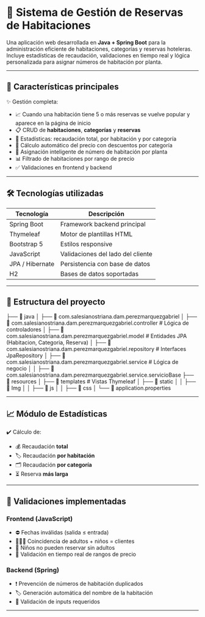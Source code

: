 # 🏨 Sistema de Gestión de Reservas de Habitaciones

Una aplicación web desarrollada en **Java + Spring Boot** para la administración 
eficiente de habitaciones, categorías y reservas hoteleras. Incluye estadísticas de 
recaudación, validaciones en tiempo real y lógica personalizada para asignar números 
de habitación por planta.

---

## 🌟 Características principales

✨ Gestión completa:
- 📈 Cuando una habitación tiene 5 o más reservas se vuelve popular y
  aparece en la página de inicio
- 📋 CRUD de **habitaciones**, **categorías** y **reservas**
- 🧾 Estadísticas: recaudación total, por habitación y por categoría
- 🛌 Cálculo automático del precio con descuentos por categoría
- 🧠 Asignación inteligente de número de habitación por planta
- 📊 Filtrado de habitaciones por rango de precio
- ✅ Validaciones en frontend y backend

---

## 🛠️ Tecnologías utilizadas

| Tecnología     | Descripción                        |
|----------------|------------------------------------|
| Spring Boot    | Framework backend principal        |
| Thymeleaf      | Motor de plantillas HTML           |
| Bootstrap 5    | Estilos responsive                 |
| JavaScript     | Validaciones del lado del cliente  |
| JPA / Hibernate| Persistencia con base de datos     |
| H2             | Bases de datos soportadas          |

---

## 📁 Estructura del proyecto
├── 📂 java
│ ├── 📂 com.salesianostriana.dam.perezmarquezgabriel
│ ├── 📂 com.salesianostriana.dam.perezmarquezgabriel.controller # Lógica de controladores
│ ├── 📂 com.salesianostriana.dam.perezmarquezgabriel.model # Entidades JPA (Habitacion, Categoria, Reserva)
│ ├── 📂 com.salesianostriana.dam.perezmarquezgabriel.repository # Interfaces JpaRepository
│ ├── 📂 com.salesianostriana.dam.perezmarquezgabriel.service # Lógica de negocio
│ │ ├── 📁 com.salesianostriana.dam.perezmarquezgabriel.service.servicioBase 
├── 📂 resources
│ ├── 📁 templates # Vistas Thymeleaf
│ ├── 📁 static 
│ │ ├── 📁 Img
│ │ ├── 📁 js
│ │ ├── 📁 css
│ └── 📄 application.properties

---

## 📈 Módulo de Estadísticas

✔️ Cálculo de:
- 💰 Recaudación **total**
- 🏷️ Recaudación **por habitación**
- 🗂️ Recaudación **por categoría**
- ⏳ Reserva **más larga**

---

## 🧪 Validaciones implementadas

### Frontend (JavaScript)
- ⛔ Fechas inválidas (salida ≤ entrada)
- 👨‍👩‍👧 Coincidencia de adultos + niños = clientes
- 👶 Niños no pueden reservar sin adultos
- 💸 Validación en tiempo real de rangos de precio

### Backend (Spring)
- ❗ Prevención de números de habitación duplicados
- 🏷️ Generación automática del nombre de la habitación
- 📌 Validación de inputs requeridos

---
